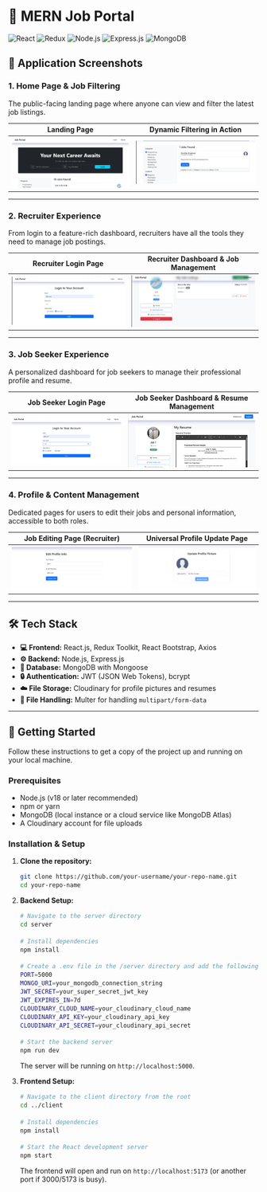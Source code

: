 # 💼 MERN Job Portal

![React](https://img.shields.io/badge/React-20232A?style=for-the-badge&logo=react&logoColor=61DAFB)
![Redux](https://img.shields.io/badge/Redux-593D88?style=for-the-badge&logo=redux&logoColor=white)
![Node.js](https://img.shields.io/badge/Node.js-339933?style=for-the-badge&logo=nodedotjs&logoColor=white)
![Express.js](https://img.shields.io/badge/Express.js-000000?style=for-the-badge&logo=express&logoColor=white)
![MongoDB](https://img.shields.io/badge/MongoDB-4EA94B?style=for-the-badge&logo=mongodb&logoColor=white)
## 📸 Application Screenshots

### 1. Home Page & Job Filtering
The public-facing landing page where anyone can view and filter the latest job listings.

| Landing Page                                   | Dynamic Filtering in Action                              |
| ---------------------------------------------- | -------------------------------------------------------- |
| ![Home Page](./assets/Screenshot%202025-07-22%20163036.png) | ![Filter Functionality](./assets/Screenshot%202025-07-22%20163122.png) |

---

### 2. Recruiter Experience
From login to a feature-rich dashboard, recruiters have all the tools they need to manage job postings.

| Recruiter Login Page                                 | Recruiter Dashboard & Job Management                       |
| ---------------------------------------------------- | ---------------------------------------------------------- |
| ![Recruiter Login](./assets/Screenshot%202025-07-22%20163152.png) | ![Recruiter Dashboard](./assets/Screenshot%202025-07-22%20163218.png) |

---

### 3. Job Seeker Experience
A personalized dashboard for job seekers to manage their professional profile and resume.

| Job Seeker Login Page                                  | Job Seeker Dashboard & Resume Management                 |
| ------------------------------------------------------ | -------------------------------------------------------- |
| ![Job Seeker Login](./assets/Screenshot%202025-07-22%20163422.png) | ![Job Seeker Dashboard](./assets/Screenshot%202025-07-22%20163441.png) |

---

### 4. Profile & Content Management
Dedicated pages for users to edit their jobs and personal information, accessible to both roles.

| Job Editing Page (Recruiter)                             | Universal Profile Update Page                          |
| -------------------------------------------------------- | -------------------------------------------------------- |
| ![Edit Job Page](./assets/Screenshot%202025-07-22%20163520.png) | ![Update Profile Page](./assets/Screenshot%202025-07-22%20163557.png) |


---

## 🛠️ Tech Stack

-   **💻 Frontend:** React.js, Redux Toolkit, React Bootstrap, Axios
-   **⚙️ Backend:** Node.js, Express.js
-   **💾 Database:** MongoDB with Mongoose
-   **🔒 Authentication:** JWT (JSON Web Tokens), bcrypt
-   **☁️ File Storage:** Cloudinary for profile pictures and resumes
-   **📄 File Handling:** Multer for handling `multipart/form-data`

---

## 🚀 Getting Started

Follow these instructions to get a copy of the project up and running on your local machine.

### Prerequisites

-   Node.js (v18 or later recommended)
-   npm or yarn
-   MongoDB (local instance or a cloud service like MongoDB Atlas)
-   A Cloudinary account for file uploads

### Installation & Setup

1.  **Clone the repository:**
    ```bash
    git clone https://github.com/your-username/your-repo-name.git
    cd your-repo-name
    ```

2.  **Backend Setup:**
    ```bash
    # Navigate to the server directory
    cd server

    # Install dependencies
    npm install

    # Create a .env file in the /server directory and add the following variables:
    PORT=5000
    MONGO_URI=your_mongodb_connection_string
    JWT_SECRET=your_super_secret_jwt_key
    JWT_EXPIRES_IN=7d
    CLOUDINARY_CLOUD_NAME=your_cloudinary_cloud_name
    CLOUDINARY_API_KEY=your_cloudinary_api_key
    CLOUDINARY_API_SECRET=your_cloudinary_api_secret

    # Start the backend server
    npm run dev
    ```
    The server will be running on `http://localhost:5000`.

3.  **Frontend Setup:**
    ```bash
    # Navigate to the client directory from the root
    cd ../client

    # Install dependencies
    npm install

    # Start the React development server
    npm start
    ```
    The frontend will open and run on `http://localhost:5173` (or another port if 3000/5173 is busy).
    
